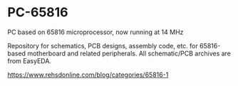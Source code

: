 # PC-65816
PC based on 65816 microprocessor, now running at 14 MHz

Repository for schematics, PCB designs, assembly code, etc. for 65816-based motherboard and related peripherals. All schematic/PCB archives are from EasyEDA.

https://www.rehsdonline.com/blog/categories/65816-1
